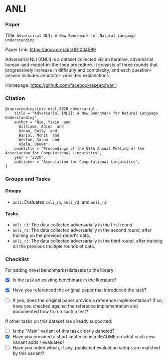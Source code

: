 # ANLI

### Paper

Title: `Adversarial NLI: A New Benchmark for Natural Language Understanding`

Paper Link: https://arxiv.org/abs/1910.14599

Adversarial NLI (ANLI) is a dataset collected via an iterative, adversarial
human-and-model-in-the-loop procedure. It consists of three rounds that progressively
increase in difficulty and complexity, and each question-answer includes annotator-
provided explanations.

Homepage: https://github.com/facebookresearch/anli

### Citation

```
@inproceedings{nie-etal-2020-adversarial,
    title = "Adversarial {NLI}: A New Benchmark for Natural Language Understanding",
    author = "Nie, Yixin  and
      Williams, Adina  and
      Dinan, Emily  and
      Bansal, Mohit  and
      Weston, Jason  and
      Kiela, Douwe",
    booktitle = "Proceedings of the 58th Annual Meeting of the Association for Computational Linguistics",
    year = "2020",
    publisher = "Association for Computational Linguistics",
}
```

### Groups and Tasks

#### Groups

* `anli`: Evaluates `anli_r1`, `anli_r2`, and `anli_r3`

#### Tasks
* `anli_r1`: The data collected adversarially in the first round.
* `anli_r2`: The data collected adversarially in the second round, after training on the previous round's data.
* `anli_r3`: The data collected adversarially in the third round, after training on the previous multiple rounds of data.


### Checklist

For adding novel benchmarks/datasets to the library:
  * [x] Is the task an existing benchmark in the literature?
  * [x] Have you referenced the original paper that introduced the task?
  * [ ] If yes, does the original paper provide a reference implementation? If so, have you checked against the reference implementation and documented how to run such a test?


If other tasks on this dataset are already supported:
* [ ] Is the "Main" variant of this task clearly denoted?
* [x] Have you provided a short sentence in a README on what each new variant adds / evaluates?
* [ ] Have you noted which, if any, published evaluation setups are matched by this variant?
